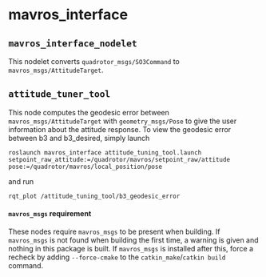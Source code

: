 # mavros_interface

## `mavros_interface_nodelet`

This nodelet converts `quadrotor_msgs/SO3Command` to `mavros_msgs/AttitudeTarget`.

## `attitude_tuner_tool`

This node computes the geodesic error between `mavros_msgs/AttitudeTarget` with `geometry_msgs/Pose` to give the user information about the attitude response. To view the geodesic error between b3 and b3_desired, simply launch

```
roslaunch mavros_interface attitude_tuning_tool.launch setpoint_raw_attitude:=/quadrotor/mavros/setpoint_raw/attitude pose:=/quadrotor/mavros/local_position/pose
```

and run

```
rqt_plot /attitude_tuning_tool/b3_geodesic_error
```

#### `mavros_msgs` requirement

These nodes require `mavros_msgs` to be present when building. If `mavros_msgs` is not found when building the first time, a warning is given and nothing in this package is built. If `mavros_msgs` is installed after this, force a recheck by adding `--force-cmake` to the `catkin_make`/`catkin build` command.
